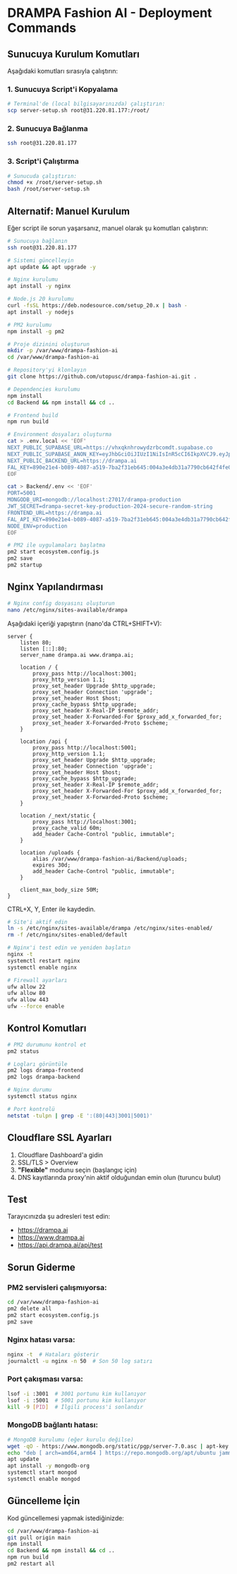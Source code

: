 # DRAMPA Fashion AI - Deployment Commands

## Sunucuya Kurulum Komutları

Aşağıdaki komutları sırasıyla çalıştırın:

### 1. Sunucuya Script'i Kopyalama
```bash
# Terminal'de (local bilgisayarınızda) çalıştırın:
scp server-setup.sh root@31.220.81.177:/root/
```

### 2. Sunucuya Bağlanma
```bash
ssh root@31.220.81.177
```

### 3. Script'i Çalıştırma
```bash
# Sunucuda çalıştırın:
chmod +x /root/server-setup.sh
bash /root/server-setup.sh
```

## Alternatif: Manuel Kurulum

Eğer script ile sorun yaşarsanız, manuel olarak şu komutları çalıştırın:

```bash
# Sunucuya bağlanın
ssh root@31.220.81.177

# Sistemi güncelleyin
apt update && apt upgrade -y

# Nginx kurulumu
apt install -y nginx

# Node.js 20 kurulumu
curl -fsSL https://deb.nodesource.com/setup_20.x | bash -
apt install -y nodejs

# PM2 kurulumu
npm install -g pm2

# Proje dizinini oluşturun
mkdir -p /var/www/drampa-fashion-ai
cd /var/www/drampa-fashion-ai

# Repository'yi klonlayın
git clone https://github.com/utopusc/drampa-fashion-ai.git .

# Dependencies kurulumu
npm install
cd Backend && npm install && cd ..

# Frontend build
npm run build

# Environment dosyaları oluşturma
cat > .env.local << 'EOF'
NEXT_PUBLIC_SUPABASE_URL=https://vhxqknhrowydzrbcomdt.supabase.co
NEXT_PUBLIC_SUPABASE_ANON_KEY=eyJhbGciOiJIUzI1NiIsInR5cCI6IkpXVCJ9.eyJpc3MiOiJzdXBhYmFzZSIsInJlZiI6InZoeHFrbmhyb3d5ZHpyYmNvbWR0Iiwicm9sZSI6ImFub24iLCJpYXQiOjE3MzE5MDQ5MDMsImV4cCI6MjA0NzQ4MDkwM30.xjTc3YwPDnoe4gv3w94shvMj8pLKaONIvaB0VmQfCII
NEXT_PUBLIC_BACKEND_URL=https://drampa.ai
FAL_KEY=890e21e4-b089-4087-a519-7ba2f31eb645:004a3e4db31a7790cb642f4fe0d00222
EOF

cat > Backend/.env << 'EOF'
PORT=5001
MONGODB_URI=mongodb://localhost:27017/drampa-production
JWT_SECRET=drampa-secret-key-production-2024-secure-random-string
FRONTEND_URL=https://drampa.ai
FAL_API_KEY=890e21e4-b089-4087-a519-7ba2f31eb645:004a3e4db31a7790cb642f4fe0d00222
NODE_ENV=production
EOF

# PM2 ile uygulamaları başlatma
pm2 start ecosystem.config.js
pm2 save
pm2 startup
```

## Nginx Yapılandırması

```bash
# Nginx config dosyasını oluşturun
nano /etc/nginx/sites-available/drampa
```

Aşağıdaki içeriği yapıştırın (nano'da CTRL+SHIFT+V):

```nginx
server {
    listen 80;
    listen [::]:80;
    server_name drampa.ai www.drampa.ai;

    location / {
        proxy_pass http://localhost:3001;
        proxy_http_version 1.1;
        proxy_set_header Upgrade $http_upgrade;
        proxy_set_header Connection 'upgrade';
        proxy_set_header Host $host;
        proxy_cache_bypass $http_upgrade;
        proxy_set_header X-Real-IP $remote_addr;
        proxy_set_header X-Forwarded-For $proxy_add_x_forwarded_for;
        proxy_set_header X-Forwarded-Proto $scheme;
    }

    location /api {
        proxy_pass http://localhost:5001;
        proxy_http_version 1.1;
        proxy_set_header Upgrade $http_upgrade;
        proxy_set_header Connection 'upgrade';
        proxy_set_header Host $host;
        proxy_cache_bypass $http_upgrade;
        proxy_set_header X-Real-IP $remote_addr;
        proxy_set_header X-Forwarded-For $proxy_add_x_forwarded_for;
        proxy_set_header X-Forwarded-Proto $scheme;
    }

    location /_next/static {
        proxy_pass http://localhost:3001;
        proxy_cache_valid 60m;
        add_header Cache-Control "public, immutable";
    }

    location /uploads {
        alias /var/www/drampa-fashion-ai/Backend/uploads;
        expires 30d;
        add_header Cache-Control "public, immutable";
    }

    client_max_body_size 50M;
}
```

CTRL+X, Y, Enter ile kaydedin.

```bash
# Site'i aktif edin
ln -s /etc/nginx/sites-available/drampa /etc/nginx/sites-enabled/
rm -f /etc/nginx/sites-enabled/default

# Nginx'i test edin ve yeniden başlatın
nginx -t
systemctl restart nginx
systemctl enable nginx

# Firewall ayarları
ufw allow 22
ufw allow 80
ufw allow 443
ufw --force enable
```

## Kontrol Komutları

```bash
# PM2 durumunu kontrol et
pm2 status

# Logları görüntüle
pm2 logs drampa-frontend
pm2 logs drampa-backend

# Nginx durumu
systemctl status nginx

# Port kontrolü
netstat -tulpn | grep -E ':(80|443|3001|5001)'
```

## Cloudflare SSL Ayarları

1. Cloudflare Dashboard'a gidin
2. SSL/TLS > Overview
3. **"Flexible"** modunu seçin (başlangıç için)
4. DNS kayıtlarında proxy'nin aktif olduğundan emin olun (turuncu bulut)

## Test

Tarayıcınızda şu adresleri test edin:
- https://drampa.ai
- https://www.drampa.ai
- https://api.drampa.ai/api/test

## Sorun Giderme

### PM2 servisleri çalışmıyorsa:
```bash
cd /var/www/drampa-fashion-ai
pm2 delete all
pm2 start ecosystem.config.js
pm2 save
```

### Nginx hatası varsa:
```bash
nginx -t  # Hataları gösterir
journalctl -u nginx -n 50  # Son 50 log satırı
```

### Port çakışması varsa:
```bash
lsof -i :3001  # 3001 portunu kim kullanıyor
lsof -i :5001  # 5001 portunu kim kullanıyor
kill -9 [PID]  # İlgili process'i sonlandır
```

### MongoDB bağlantı hatası:
```bash
# MongoDB kurulumu (eğer kurulu değilse)
wget -qO - https://www.mongodb.org/static/pgp/server-7.0.asc | apt-key add -
echo "deb [ arch=amd64,arm64 ] https://repo.mongodb.org/apt/ubuntu jammy/mongodb-org/7.0 multiverse" | tee /etc/apt/sources.list.d/mongodb-org-7.0.list
apt update
apt install -y mongodb-org
systemctl start mongod
systemctl enable mongod
```

## Güncelleme İçin

Kod güncellemesi yapmak istediğinizde:

```bash
cd /var/www/drampa-fashion-ai
git pull origin main
npm install
cd Backend && npm install && cd ..
npm run build
pm2 restart all
```